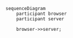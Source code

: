 
```mermaid
sequenceDiagram
    participant browser
    participant server
    
    browser->>server;
```

